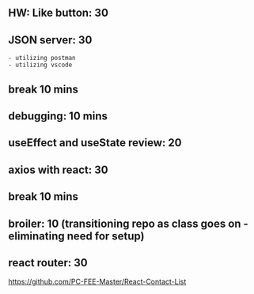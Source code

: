 ## HW: Like button: 30

## JSON server: 30
    - utilizing postman
    - utilizing vscode

## break 10 mins

## debugging: 10 mins

## useEffect and useState review: 20

## axios with react: 30

## break 10 mins

## broiler: 10 (transitioning repo as class goes on - eliminating need for setup)

## react router: 30
https://github.com/PC-FEE-Master/React-Contact-List